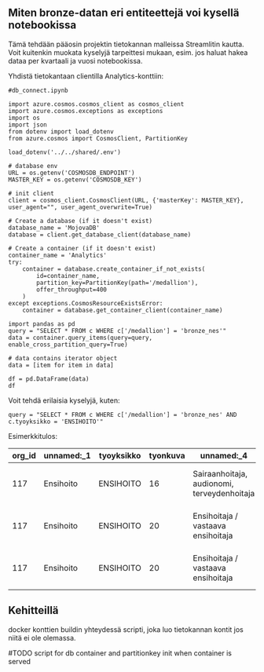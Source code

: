 


## Miten bronze-datan eri entiteettejä voi kysellä notebookissa

Tämä tehdään pääosin projektin tietokannan malleissa Streamlitin kautta. Voit kuitenkin muokata kyselyjä tarpeittesi mukaan, esim. jos haluat hakea dataa per kvartaali ja vuosi notebookissa.

Yhdistä tietokantaan clientilla Analytics-konttiin:

```
#db_connect.ipynb

import azure.cosmos.cosmos_client as cosmos_client
import azure.cosmos.exceptions as exceptions
import os
import json
from dotenv import load_dotenv
from azure.cosmos import CosmosClient, PartitionKey

load_dotenv('../../shared/.env')

# database env
URL = os.getenv('COSMOSDB_ENDPOINT')  
MASTER_KEY = os.getenv('COSMOSDB_KEY')

# init client
client = cosmos_client.CosmosClient(URL, {'masterKey': MASTER_KEY}, user_agent="", user_agent_overwrite=True)

# Create a database (if it doesn't exist)
database_name = 'MojovaDB'
database = client.get_database_client(database_name)

# Create a container (if it doesn't exist)
container_name = 'Analytics'
try:
    container = database.create_container_if_not_exists(
        id=container_name,
        partition_key=PartitionKey(path='/medallion'),
        offer_throughput=400
    )
except exceptions.CosmosResourceExistsError:
    container = database.get_container_client(container_name)

import pandas as pd
query = "SELECT * FROM c WHERE c['/medallion'] = 'bronze_nes'"
data = container.query_items(query=query, enable_cross_partition_query=True)

# data contains iterator object
data = [item for item in data]

df = pd.DataFrame(data)
df
```

Voit tehdä erilaisia kyselyjä, kuten:
```
query = "SELECT * FROM c WHERE c['/medallion'] = 'bronze_nes' AND c.tyoyksikko = 'ENSIHOITO'"
```
Esimerkkitulos: 

| org_id | unnamed:_1 | tyoyksikko | tyonkuva                                     | unnamed:_4 | tyosuhde                                          | koulutus | tyovuoro | tyosuhteen_pituus | uskon_org_paamaariin | ... | org_innostaa | tyoskentelen_3v_todnak | valmis_panostamaan | id                                   | /medallion  | _rid                     | _self                                         | _etag                                     | _attachments | _ts         |
|--------|------------|------------|----------------------------------------------|------------|---------------------------------------------------|----------|----------|-------------------|----------------------|-----|-------------|-------------------------|--------------------|--------------------------------------|-------------|-------------------------|-----------------------------------------------|-------------------------------------------|--------------|-------------|
| 117    | Ensihoito  | ENSIHOITO  | 16                                           | Sairaanhoitaja, audionomi, terveydenhoitaja         | 1        | 3        | 3.0               | 5                    | ... | 3           | 5                       | 5                  | f05d352f-857b-4367-aa74-afba58d78e79 | bronze_nes | 1kAqANsuEko1AAAAAAAAAA== | dbs/1kAqAA==/colls/1kAqANsuEko=/docs/1kAqANsuE... | "6f005621-0000-4700-0000-6730a7c30000" | attachments/  | 1731241923 |
| 117    | Ensihoito  | ENSIHOITO  | 20                                           | Ensihoitaja / vastaava ensihoitaja                 | 1        | 3        | 3.0               | 4                    | ... | 4           | 4                       | 5                  | e057e003-f7d3-414a-af6d-d10e82bf5849 | bronze_nes | 1kAqANsuEkpNAAAAAAAAAA== | dbs/1kAqAA==/colls/1kAqANsuEko=/docs/1kAqANsuE... | "6f006e21-0000-4700-0000-6730a7c40000" | attachments/  | 1731241924 |
| 117    | Ensihoito  | ENSIHOITO  | 20                                           | Ensihoitaja / vastaava ensihoitaja                 | 1        | 3        | 3.0               | 4                    | ... | 2           | 4                       | 4                  | d4c5e1a8-43dd-43f4-a32a-01360c7c3c14 | bronze_nes | 1kAqANsuEkpWAAAAAAAAAA== | dbs/1kAqAA==/colls/1kAqANsuEko=/docs/1kAqANsuE... | "6f007c21-0000-4700-0000-6730a7c40000" | attachments/  | 1731241924 |


## Kehitteillä
docker konttien buildin yhteydessä scripti, joka luo tietokannan kontit jos niitä ei ole olemassa.

#TODO script for db container and partitionkey init when container is served